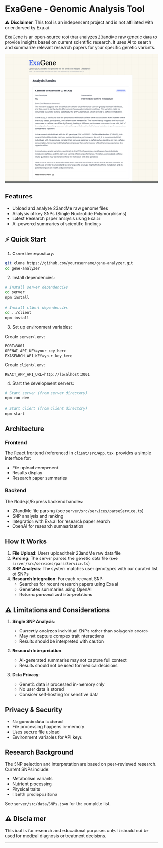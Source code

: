 # ExaGene - Genomic Analysis Tool

⚠️ **Disclaimer**: This tool is an independent project and is not affiliated with or endorsed by Exa.ai.

ExaGene is an open-source tool that analyzes 23andMe raw genetic data to provide insights based on current scientific research. It uses AI to search and summarize relevant research papers for your specific genetic variants.

<img src="docs/screenshot.png" alt="ExaGene Screenshot" width="800"/>

## Features

- Upload and analyze 23andMe raw genome files
- Analysis of key SNPs (Single Nucleotide Polymorphisms)
- Latest Research paper analysis using Exa.ai
- AI-powered summaries of scientific findings

## ⚡ Quick Start

1. Clone the repository:

```bash
git clone https://github.com/yourusername/gene-analyzer.git
cd gene-analyzer
```

2. Install dependencies:

```bash
# Install server dependencies
cd server
npm install

# Install client dependencies
cd ../client
npm install
```

3. Set up environment variables:

Create `server/.env`:
```env
PORT=3001
OPENAI_API_KEY=your_key_here
EXASEARCH_API_KEY=your_key_here
```

Create `client/.env`:
```env
REACT_APP_API_URL=http://localhost:3001
```

4. Start the development servers:

```bash
# Start server (from server directory)
npm run dev

# Start client (from client directory)
npm start
```

## Architecture

### Frontend
The React frontend (referenced in `client/src/App.tsx`) provides a simple interface for:
- File upload component
- Results display
- Research paper summaries

### Backend
The Node.js/Express backend handles:
- 23andMe file parsing (see `server/src/services/parseService.ts`)
- SNP analysis and ranking
- Integration with Exa.ai for research paper search
- OpenAI for research summarization

## How It Works

1. **File Upload**: Users upload their 23andMe raw data file
2. **Parsing**: The server parses the genetic data file (see `server/src/services/parseService.ts`)
3. **SNP Analysis**: The system matches user genotypes with our curated list of SNPs
4. **Research Integration**: For each relevant SNP:
   - Searches for recent research papers using Exa.ai
   - Generates summaries using OpenAI
   - Returns personalized interpretations

## ⚠️ Limitations and Considerations

1. **Single SNP Analysis**: 
   - Currently analyzes individual SNPs rather than polygenic scores
   - May not capture complex trait interactions
   - Results should be interpreted with caution

2. **Research Interpretation**:
   - AI-generated summaries may not capture full context
   - Results should not be used for medical decisions

3. **Data Privacy**:
   - Genetic data is processed in-memory only
   - No user data is stored
   - Consider self-hosting for sensitive data

## Privacy & Security

- No genetic data is stored
- File processing happens in-memory
- Uses secure file upload
- Environment variables for API keys


## Research Background

The SNP selection and interpretation are based on peer-reviewed research. Current SNPs include:
- Metabolism variants
- Nutrient processing
- Physical traits
- Health predispositions

See `server/src/data/SNPs.json` for the complete list.


## ⚠️ Disclaimer

This tool is for research and educational purposes only. It should not be used for medical diagnosis or treatment decisions.

---
